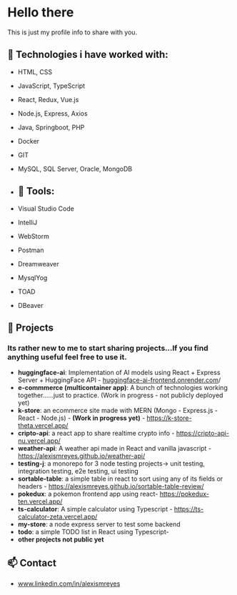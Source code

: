 # Hello there

This is just my profile info to share with you.

## 🔧 Technologies i have worked with: 
- HTML, CSS
- JavaScript, TypeScript 
- React, Redux, Vue.js
- Node.js, Express, Axios
- Java, Springboot, PHP
- Docker
- GIT
- MySQL, SQL Server, Oracle, MongoDB

- ## 🔧 Tools:
- Visual Studio Code
- IntelliJ
- WebStorm
- Postman
- Dreamweaver
- MysqlYog
- TOAD
- DBeaver


## 🚀 Projects
### Its rather new to me to start sharing projects...If you find anything useful feel free to use it.

- **huggingface-ai**: Implementation of AI models using React + Express Server + HuggingFace API - [huggingface-ai-frontend.onrender.com](https://huggingface-ai-frontend.onrender.com/)/
- **e-commmerce (multicontainer app)**: A bunch of technologies working together......just to practice. (Work in progress - not publicly deployed yet)
- **k-store**: an ecommerce site made with MERN (Mongo - Express.js - React - Node.js) - **(Work in progress yet)** - https://k-store-theta.vercel.app/
- **cripto-api**: a react app to share realtime crypto info - https://cripto-api-nu.vercel.app/
- **weather-api**: A weather api made in React and vanilla javascript - https://alexismreyes.github.io/weather-api/
- **testing-j**: a monorepo for 3 node testing projects-> unit testing, integration testing, e2e testing, ui testing
- **sortable-table**: a simple table in react to sort using any of its fields or headers - https://alexismreyes.github.io/sortable-table-review/
- **pokedux**: a pokemon frontend app using react- https://pokedux-ten.vercel.app/
- **ts-calculator**: A simple calculator using Typescript - https://ts-calculator-zeta.vercel.app/
- **my-store**: a node express server to test some backend
- **todo**: a simple TODO list in React using Typescript- 
- **other projects not public yet** 


## 📫 Contact
- www.linkedin.com/in/alexismreyes

